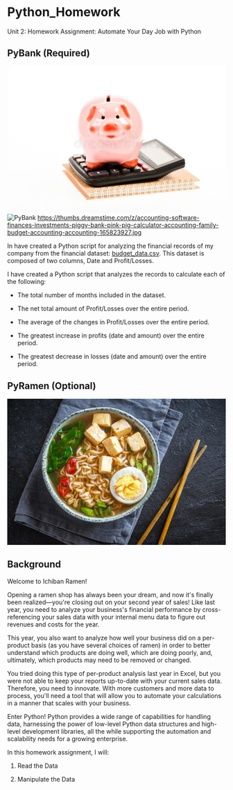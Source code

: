 # Python_Homework
Unit 2: Homework Assignment: Automate Your Day Job with Python

## PyBank (Required)

![pybank](Images/pybank.jpeg) 
![PyBank](https://thumbs.dreamstime.com/z/accounting-software-finances-investments-piggy-bank-pink-pig-calculator-accounting-family-budget-accounting-accounting-165823927.jpg "a title")
https://thumbs.dreamstime.com/z/accounting-software-finances-investments-piggy-bank-pink-pig-calculator-accounting-family-budget-accounting-accounting-165823927.jpg

In have created a Python script for analyzing the financial records of my company from the financial dataset: [budget_data.csv](PyBank/Resources/budget_data.csv). This dataset is composed of two columns, Date and Profit/Losses. 

I have created a Python script that analyzes the records to calculate each of the following:

* The total number of months included in the dataset.

* The net total amount of Profit/Losses over the entire period.

* The average of the changes in Profit/Losses over the entire period.

* The greatest increase in profits (date and amount) over the entire period.

* The greatest decrease in losses (date and amount) over the entire period.

## PyRamen (Optional)

![ramen.jpg](Images/ramen.jpeg)

## Background

Welcome to Ichiban Ramen!

Opening a ramen shop has always been your dream, and now it's finally been realized––you're closing out on your second year of sales! Like last year, you need to analyze your business's financial performance by cross-referencing your sales data with your internal menu data to figure out revenues and costs for the year.

This year, you also want to analyze how well your business did on a per-product basis (as you have several choices of ramen) in order to better understand which products are doing well, which are doing poorly, and, ultimately, which products may need to be removed or changed.

You tried doing this type of per-product analysis last year in Excel, but you were not able to keep your reports up-to-date with your current sales data. Therefore, you need to innovate. With more customers and more data to process, you'll need a tool that will allow you to automate your calculations in a manner that scales with your business.

Enter Python! Python provides a wide range of capabilities for handling data, harnessing the power of low-level Python data structures and high-level development libraries, all the while supporting the automation and scalability needs for a growing enterprise.

In this homework assignment, I will:

1. Read the Data

2. Manipulate the Data


